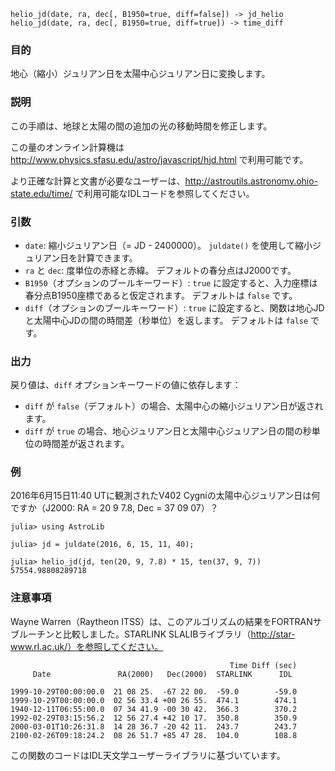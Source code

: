 ```
helio_jd(date, ra, dec[, B1950=true, diff=false]) -> jd_helio
helio_jd(date, ra, dec[, B1950=true, diff=true]) -> time_diff
```

### 目的

地心（縮小）ジュリアン日を太陽中心ジュリアン日に変換します。

### 説明

この手順は、地球と太陽の間の追加の光の移動時間を修正します。

この量のオンライン計算機は http://www.physics.sfasu.edu/astro/javascript/hjd.html で利用可能です。

より正確な計算と文書が必要なユーザーは、http://astroutils.astronomy.ohio-state.edu/time/ で利用可能なIDLコードを参照してください。

### 引数

  * `date`: 縮小ジュリアン日（= JD - 2400000）。 `juldate()` を使用して縮小ジュリアン日を計算できます。
  * `ra` と `dec`: 度単位の赤経と赤緯。 デフォルトの春分点はJ2000です。
  * `B1950`（オプションのブールキーワード）: `true` に設定すると、入力座標は春分点B1950座標であると仮定されます。 デフォルトは `false` です。
  * `diff`（オプションのブールキーワード）: `true` に設定すると、関数は地心JDと太陽中心JDの間の時間差（秒単位）を返します。 デフォルトは `false` です。

### 出力

戻り値は、`diff` オプションキーワードの値に依存します：

  * `diff` が `false`（デフォルト）の場合、太陽中心の縮小ジュリアン日が返されます。
  * `diff` が `true` の場合、地心ジュリアン日と太陽中心ジュリアン日の間の秒単位の時間差が返されます。

### 例

2016年6月15日11:40 UTに観測されたV402 Cygniの太陽中心ジュリアン日は何ですか（J2000: RA = 20 9 7.8, Dec = 37 09 07）？

```jldoctest
julia> using AstroLib

julia> jd = juldate(2016, 6, 15, 11, 40);

julia> helio_jd(jd, ten(20, 9, 7.8) * 15, ten(37, 9, 7))
57554.98808289718
```

### 注意事項

Wayne Warren（Raytheon ITSS）は、このアルゴリズムの結果をFORTRANサブルーチンと比較しました。STARLINK SLALIBライブラリ（http://star-www.rl.ac.uk/）を参照してください。

```plain
                                                 Time Diff (sec)
     Date               RA(2000)   Dec(2000)  STARLINK      IDL

1999-10-29T00:00:00.0  21 08 25.  -67 22 00.  -59.0        -59.0
1999-10-29T00:00:00.0  02 56 33.4 +00 26 55.  474.1        474.1
1940-12-11T06:55:00.0  07 34 41.9 -00 30 42.  366.3        370.2
1992-02-29T03:15:56.2  12 56 27.4 +42 10 17.  350.8        350.9
2000-03-01T10:26:31.8  14 28 36.7 -20 42 11.  243.7        243.7
2100-02-26T09:18:24.2  08 26 51.7 +85 47 28.  104.0        108.8
```

この関数のコードはIDL天文学ユーザーライブラリに基づいています。
